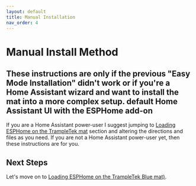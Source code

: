 ```yaml
---
layout: default
title: Manual Installation
nav_order: 4
---
```


# Manual Install Method

## These instructions are only if the previous "Easy Mode Installation" didn't work or if you're a Home Assistant wizard and want to install the mat into a more complex setup.  default Home Assistant UI with the ESPHome add-on
If you are a Home Assistant power-user I suggest jumping to [Loading ESPHome on the TrampleTek mat](https://ascmats.github.io/mat_install.html) section and altering the directions and files as you need. If you are not a Home Assistant power-user yet, then these instructions are for you.

## Next Steps
Let's move on to [Loading ESPHome on the TrampleTek Blue mat)](https://ascmats.github.io/mat_install.html).
